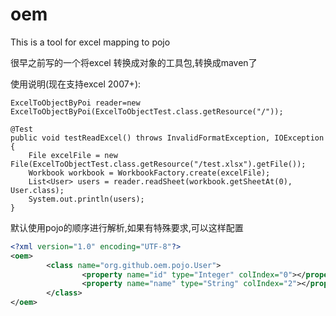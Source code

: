 oem
===

This is a tool for excel mapping to pojo

很早之前写的一个将excel 转换成对象的工具包,转换成maven了

使用说明(现在支持excel 2007+):
	
	ExcelToObjectByPoi reader=new ExcelToObjectByPoi(ExcelToObjectTest.class.getResource("/"));  

	@Test
	public void testReadExcel() throws InvalidFormatException, IOException {
		File excelFile = new File(ExcelToObjectTest.class.getResource("/test.xlsx").getFile());
		Workbook workbook = WorkbookFactory.create(excelFile);
		List<User> users = reader.readSheet(workbook.getSheetAt(0), User.class);
		System.out.println(users);
	}
	
默认使用pojo的顺序进行解析,如果有特殊要求,可以这样配置
	
```xml
<?xml version="1.0" encoding="UTF-8"?>
<oem>
        <class name="org.github.oem.pojo.User">
                <property name="id" type="Integer" colIndex="0"></property>
                <property name="name" type="String" colIndex="2"></property>
        </class>
</oem>
```
